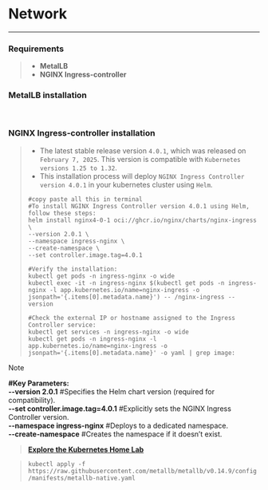 # Network
___

### Requirements

>
> - **MetalLB<br>**
> - **NGINX Ingress-controller**


### MetalLB installation

<br>

### NGINX Ingress-controller installation
>
> - The latest stable release version `4.0.1`, which was released on `February 7, 2025`. This version is compatible with `Kubernetes versions 1.25 to 1.32`.
> - This installation process will deploy `NGINX Ingress Controller version 4.0.1` in your kubernetes cluster using `Helm`.
> 
> ```shell
> #copy paste all this in terminal
> #To install NGINX Ingress Controller version 4.0.1 using Helm, follow these steps:
> helm install nginx4-0-1 oci://ghcr.io/nginx/charts/nginx-ingress \
> --version 2.0.1 \
> --namespace ingress-nginx \
> --create-namespace \
> --set controller.image.tag=4.0.1
>
> #Verify the installation:
> kubectl get pods -n ingress-nginx -o wide
> kubectl exec -it -n ingress-nginx $(kubectl get pods -n ingress-nginx -l app.kubernetes.io/name=nginx-ingress -o jsonpath='{.items[0].metadata.name}') -- /nginx-ingress --version
> 
> #Check the external IP or hostname assigned to the Ingress Controller service:
> kubectl get services -n ingress-nginx -o wide
> kubectl get pods -n ingress-nginx -l app.kubernetes.io/name=nginx-ingress -o jsonpath='{.items[0].metadata.name}' -o yaml | grep image:
> ```

>[!Note]
> **#Key Parameters:** <br>
> **--version 2.0.1**   #Specifies the Helm chart version (required for compatibility). <br>
> **--set controller.image.tag=4.0.1**   #Explicitly sets the NGINX Ingress Controller version. <br>
> **--namespace ingress-nginx**   #Deploys to a dedicated namespace. <br>
> **--create-namespace**   #Creates the namespace if it doesn’t exist.




>
>**[Explore the Kubernetes Home Lab](https://github.com/rohen21s/kubernetes/tree/main/kube_config)**

>
> `kubectl apply -f https://raw.githubusercontent.com/metallb/metallb/v0.14.9/config/manifests/metallb-native.yaml`
> 
> 
<br>

